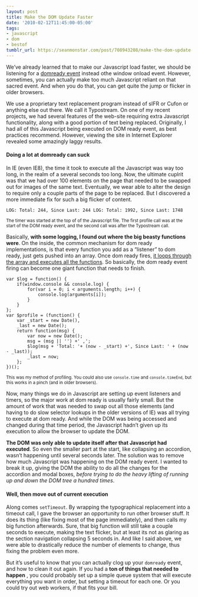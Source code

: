 ```yaml
---
layout: post
title: Make the DOM Update Faster
date: '2010-02-12T11:45:00-05:00'
tags:
- javascript
- dom
- bestof
tumblr_url: https://seanmonstar.com/post/708943208/make-the-dom-update-faster
---
```

We’ve already learned that to make our Javascript load faster, we should be listening for a [domready event](http://mootools.net/docs/core/Utilities/DomReady) instead othe window onload event. However, sometimes, you can actually make too much Javascript reliant on that sacred event. And when you do that, you can get quite the jump or flicker in older browsers.

We use a proprietary text replacement program instead of sIFR or Cufon or anything else out there. We call it Typostream. On one of my recent projects, we had several features of the web-site requiring extra Javascript functionality, along with a good portion of text being replaced. Originally, I had all of this Javascript being executed on DOM ready event, as best practices recommend. However, viewing the site in Internet Explorer revealed some amazingly laggy results.

#### Doing a lot at domready can suck

In IE (even IE8), the time it took to execute all the Javascript was way too long, in the realm of a several seconds too long. Now, the ultimate cuplrit was that we had over 100 elements on the page that needed to be swapped out for images of the same text. Eventually, we wear able to alter the design to require only a couple parts of the page to be replaced. But I discovered a more immediate fix for such a big flicker of content.

    LOG: Total: 244, Since Last: 244 LOG: Total: 1992, Since Last: 1748

<small>The timer was started at the top of of the Javascript file. The first profile call was at the start of the DOM ready event, and the second call was after the Typostream call.</small>

Basically, **with some logging, I found out where the big beasty functions were**. On the inside, the common mechanism for dom ready implementations, is that every function you add as a “listener” to dom ready, just gets pushed into an array. Once dom ready fires, [it loops through the array and executes all the functions](http://github.com/mootools/mootools-core/blob/master/Source/Element/Element.Event.js#L96). So basically, the dom ready event firing can become one giant function that needs to finish.

    var $log = function() {
    	if(window.console && console.log) {
    		for(var i = 0; i < arguments.length; i++) {
    			console.log(arguments[i]);
    		}
    	}
    };
    var $profile = (function() {
    	var _start = new Date(),
    	_last = new Date();
    	return function(msg) {
    		var now = new Date();
    		msg = (msg || '') +' ,';
    		$log(msg + 'Total: '+ (now - _start) +', Since Last: ' + (now - _last));
    		_last = now;
    	};
    })();

<small>This was my method of profiling. You could also use <code>console.time</code> and <code>console.timeEnd</code>, but this works in a pinch (and in older browsers).</small>

Now, many things we do in Javascript are setting up event listeners and timers, so the major work at dom ready is usually fairly small. But the amount of work that was needed to swap out all those elements (and having to do slow selector lookups in the older versions of IE) was all trying to execute at dom ready. And while the DOM was being accessed and changed during that time period, the Javascript hadn’t given up its execution to allow the browser to update the DOM.

**The DOM was only able to update itself after that Javascript had executed**. So even the smaller part at the start, like collapsing an accordion, wasn’t happening until several seconds later. The solution was to remove how much Javascript was happening on the DOM ready event. I wanted to break it up, giving the DOM the ability to do all the changes for the accordion and modal boxes, _before trying to do the heavy lifting of running up and down the DOM tree a hundred times_.

#### Well, then move out of current execution

Along comes `setTimeout`. By wrapping the typographical replacement into a timeout call, I gave the browser an opportunity to run other browser stuff. It does its thing (like fixing most of the page immediately), and then calls my big function afterwards. Sure, that big function will still take a couple seconds to execute, making the text flicker, but at least its not as glaring as the section navigation collapsing 5 seconds in. And like I said above, we were able to drastically reduce the number of elements to change, thus fixing the problem even more.

But it’s useful to know that you can actually clog up your `domready` event, and how to clean it out again. If you had a **ton of things that needed to happen** , you could probably set up a simple queue system that will execute everything you want in order, but setting a timeout for each one. Or you could try out web workers, if that fits your bill.

